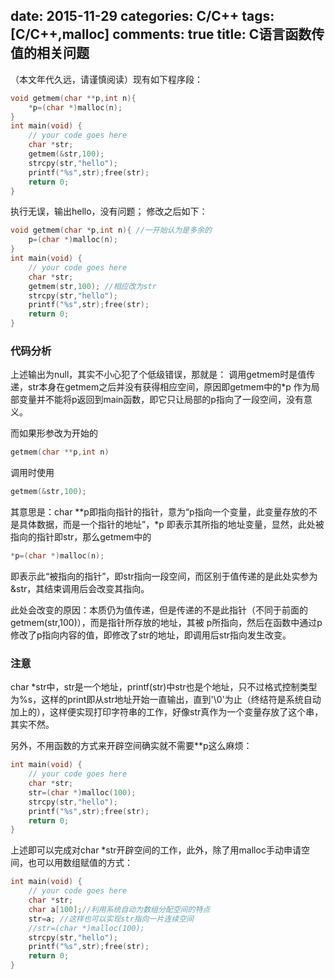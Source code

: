 ﻿date: 2015-11-29 
categories: C/C++
tags: [C/C++,malloc]
comments: true
title: C语言函数传值的相关问题
---

（本文年代久远，请谨慎阅读）现有如下程序段：
```c
void getmem(char **p,int n){
	*p=(char *)malloc(n);
}
int main(void) {
	// your code goes here
	char *str;
	getmem(&str,100);
	strcpy(str,"hello");
	printf("%s",str);free(str);
	return 0;
}
```
执行无误，输出hello，没有问题；
修改之后如下：
```c
void getmem(char *p,int n){ //一开始认为是多余的
	p=(char *)malloc(n);
}
int main(void) {
	// your code goes here
	char *str;
	getmem(str,100); //相应改为str
	strcpy(str,"hello");
	printf("%s",str);free(str);
	return 0;
}
```

### 代码分析

上述输出为null，其实不小心犯了个低级错误，那就是：
调用getmem时是值传递，str本身在getmem之后并没有获得相应空间，原因即getmem中的*p 作为局部变量并不能将p返回到main函数，即它只让局部的p指向了一段空间，没有意义。

而如果形参改为开始的
```c
getmem(char **p,int n)
```
调用时使用
```c
getmem(&str,100);
```
其意思是：char **p即指向指针的指针，意为“p指向一个变量，此变量存放的不是具体数据，而是一个指针的地址”，*p 即表示其所指的地址变量，显然，此处被指向的指针即str，那么getmem中的
```c
*p=(char *)malloc(n);
```
即表示此“被指向的指针”，即str指向一段空间，而区别于值传递的是此处实参为&str，其结束调用后会改变其指向。

此处会改变的原因：本质仍为值传递，但是传递的不是此指针（不同于前面的getmem(str,100)），而是指针所存放的地址，其被 p所指向，然后在函数中通过p修改了p指向内容的值，即修改了str的地址，即调用后str指向发生改变。

### 注意

char *str中，str是一个地址，printf(str)中str也是个地址，只不过格式控制类型为%s，这样的print即从str地址开始一直输出，直到'\0'为止（终结符是系统自动加上的），这样便实现打印字符串的工作，好像str真作为一个变量存放了这个串，其实不然。

另外，不用函数的方式来开辟空间确实就不需要**p这么麻烦：
```c
int main(void) {
	// your code goes here
	char *str;
	str=(char *)malloc(100);
	strcpy(str,"hello");
	printf("%s",str);free(str);
	return 0;
}
```
上述即可以完成对char *str开辟空间的工作，此外，除了用malloc手动申请空间，也可以用数组赋值的方式：
```c
int main(void) {
	// your code goes here
	char *str;
	char a[100];//利用系统自动为数组分配空间的特点
	str=a; //这样也可以实现str指向一片连续空间
	//str=(char *)malloc(100);
	strcpy(str,"hello");
	printf("%s",str);free(str);
	return 0;
}
```

